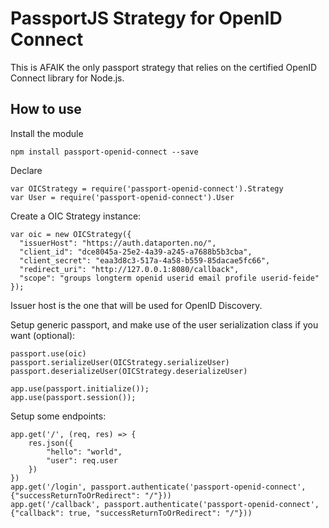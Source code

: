 # PassportJS Strategy for OpenID Connect

This is AFAIK the only passport strategy that relies on the certified OpenID Connect library for Node.js.


## How to use

Install the module

```
npm install passport-openid-connect --save
```

Declare

```
var OICStrategy = require('passport-openid-connect').Strategy
var User = require('passport-openid-connect').User
```

Create a OIC Strategy instance:

```
var oic = new OICStrategy({
  "issuerHost": "https://auth.dataporten.no/",
  "client_id": "dce8045a-25e2-4a39-a245-a7688b5b3cba",
  "client_secret": "eaa3d8c3-517a-4a58-b559-85dacae5fc66",
  "redirect_uri": "http://127.0.0.1:8080/callback",
  "scope": "groups longterm openid userid email profile userid-feide"
});
```


Issuer host is the one that will be used for OpenID Discovery.

Setup generic passport, and make use of the user serialization class if you want (optional):

```
passport.use(oic)
passport.serializeUser(OICStrategy.serializeUser)
passport.deserializeUser(OICStrategy.deserializeUser)

app.use(passport.initialize());
app.use(passport.session());
```

Setup some endpoints:

```
app.get('/', (req, res) => {
	res.json({
		"hello": "world",
		"user": req.user
	})
})
app.get('/login', passport.authenticate('passport-openid-connect', {"successReturnToOrRedirect": "/"}))
app.get('/callback', passport.authenticate('passport-openid-connect', {"callback": true, "successReturnToOrRedirect": "/"}))
```
